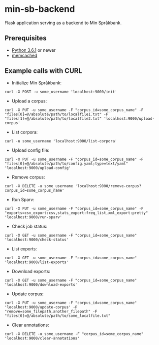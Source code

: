 # min-sb-backend

Flask application serving as a backend to Min Språkbank.


## Prerequisites
* [Python 3.6.1](http://python.org/) or newer
* [memcached](http://memcached.org/)


## Example calls with CURL

- Initialize Min Språkbank:
```
curl -X POST -u some_username 'localhost:9000/init'
```

- Upload a corpus:
```
curl -X PUT -u some_username -F "corpus_id=some_corpus_name" -F "files[0]=@/absolute/path/to/localfile1.txt" -F "files[1]=@/absolute/path/to/localfile2.txt" 'localhost:9000/upload-corpus'
```

- List corpora:
```
curl -u some_username 'localhost:9000/list-corpora'
```

- Upload config file:
```
curl -X PUT -u some_username -F "corpus_id=some_corpus_name" -F "files[0]=@/absolute/path/to/config.yaml;type=text/yaml" 'localhost:9000/upload-config'
```

- Remove corpus:
```
curl -X DELETE -u some_username 'localhost:9000/remove-corpus?corpus_id=some_corpus_name'
```

- Run Sparv:
```
curl -X PUT -u some_username -F "corpus_id=some_corpus_name" -F "exports=csv_export:csv,stats_export:freq_list,xml_export:pretty" 'localhost:9000/run-sparv'
```

- Check job status:
```
curl -X GET -u some_username -F "corpus_id=some_corpus_name" 'localhost:9000/check-status'
```

- List exports:
```
curl -X GET -u some_username -F "corpus_id=some_corpus_name" 'localhost:9000/list-exports'
```

- Download exports:
```
curl -X GET -u some_username -F "corpus_id=some_corpus_name" 'localhost:9000/download-exports'
```

- Update corpus:
```
curl -X PUT -u some_username -F "corpus_id=some_corpus_name" 'localhost:9000/update-corpus' -F "remove=some_filepath,another_filepath" -F "files[0]=@/absolute/path/to/some_localfile.txt"
```

- Clear annotations:
```
curl -X DELETE -u some_username -F "corpus_id=some_corpus_name" 'localhost:9000/clear-annotations'
```
